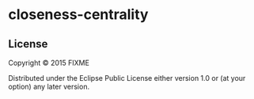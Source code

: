 # closeness-centrality


## License

Copyright © 2015 FIXME

Distributed under the Eclipse Public License either version 1.0 or (at
your option) any later version.
